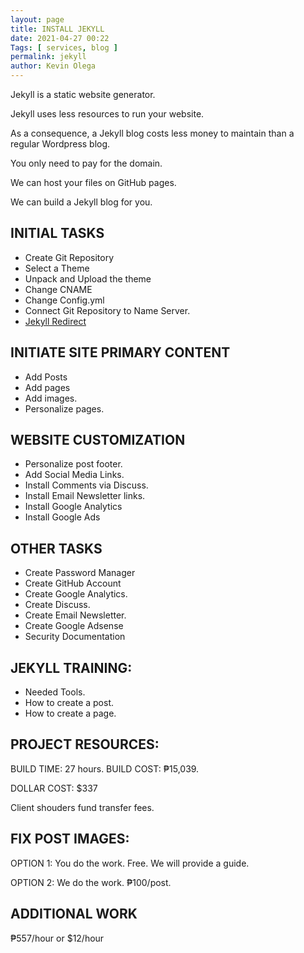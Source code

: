 ```yaml
--- 
layout: page 
title: INSTALL JEKYLL
date: 2021-04-27 00:22
Tags: [ services, blog ]
permalink: jekyll
author: Kevin Olega 
--- 
```

Jekyll is a static website generator.

Jekyll uses less resources to run your website.

As a consequence, a Jekyll blog costs less money to maintain than a regular Wordpress blog.

You only need to pay for the domain.

We can host your files on GitHub pages.

We can build a Jekyll blog for you.

## INITIAL TASKS 

- Create Git Repository
- Select a Theme
- Unpack and Upload the theme
- Change CNAME
- Change Config.yml
- Connect Git Repository to Name Server.
- [Jekyll Redirect](https://github.com/jekyll/jekyll-redirect-from)

## INITIATE SITE PRIMARY CONTENT

- Add Posts 
- Add pages
- Add images.
- Personalize pages.

## WEBSITE CUSTOMIZATION

- Personalize post footer.
- Add Social Media Links.
- Install Comments via Discuss.
- Install Email Newsletter links.
- Install Google Analytics
- Install Google Ads

## OTHER TASKS

- Create Password Manager
- Create GitHub Account
- Create Google Analytics.
- Create Discuss.
- Create Email Newsletter.
- Create Google Adsense
- Security Documentation

## JEKYLL TRAINING:

- Needed Tools.
- How to create a post.
- How to create a page.

## PROJECT RESOURCES:

BUILD TIME: 27 hours.
BUILD COST: ₱15,039.

DOLLAR COST: $337

Client shouders fund transfer fees.

## FIX POST IMAGES:

OPTION 1: You do the work. Free. We will provide a guide.

OPTION 2: We do the work. ₱100/post.

## ADDITIONAL WORK

₱557/hour or $12/hour

